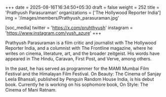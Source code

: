 +++
date = 2025-08-16T16:34:50+05:30
draft = false
weight = 252
title = 'Prathyush Parasuraman'
organizations = ['The Hollywood Reporter India']
img = '/images/members/Prathyush_parasuraman.jpg'

[soc_media]
twitter = 'https://x.com/pruhthyush'
instagram = 'https://www.instagram.com/yush_azure'
+++

Prathyush Parasuraman is a film critic and journalist with The Hollywood Reporter India, and a columnist with The Frontline magazine, where he writes on cinema, literature, art, and the broader zeitgeist. His words have appeared in The Hindu, Caravan, First Post, and Verve, among others.

In the past, he has served as programmer for the MAMI Mumbai Film Festival and the Himalayan Film Festival. On Beauty: The Cinema of Sanjay Leela Bhansali, published by Penguin Random House India, is his debut book. Currently he is working on his sophomore book, On Style: The Cinema of Mani Ratnam.
